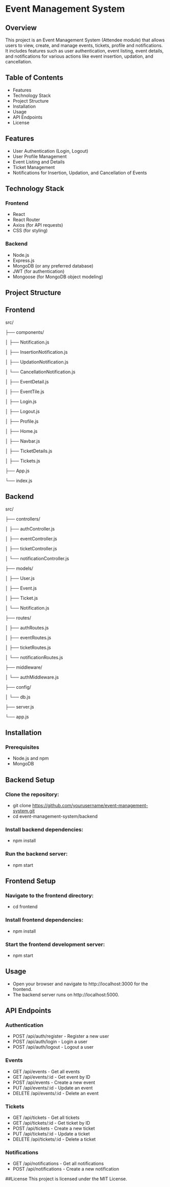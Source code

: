 # Event Management System
## Overview
This project is an Event Management System (Attendee module) that allows users to view, create, and manage events, tickets, profile and notifications. It includes features such as user authentication, event listing, event details, and notifications for various actions like event insertion, updation, and cancellation.

## Table of Contents
- Features
- Technology Stack
- Project Structure
- Installation
- Usage
- API Endpoints
- License

## Features
- User Authentication (Login, Logout)
- User Profile Management
- Event Listing and Details
- Ticket Management
- Notifications for Insertion, Updation, and Cancellation of Events

## Technology Stack
### Frontend
- React
- React Router
- Axios (for API requests)
- CSS (for styling)
### Backend
- Node.js
- Express.js
- MongoDB (or any preferred database)
- JWT (for authentication)
- Mongoose (for MongoDB object modeling)

## Project Structure
## Frontend

src/

├── components/

│     ├── Notification.js

│     ├── InsertionNotification.js

│     ├── UpdationNotification.js

│     └── CancellationNotification.js

│     ├── EventDetail.js

│     ├── EventTile.js

│     ├── Login.js

│     ├── Logout.js

│     ├── Profile.js

│     ├── Home.js

│     ├── Navbar.js

│     ├── TicketDetails.js

│     ├── Tickets.js

├── App.js

└── index.js

## Backend

src/

├── controllers/

│   ├── authController.js

│   ├── eventController.js

│   ├── ticketController.js

│   └── notificationController.js

├── models/

│   ├── User.js

│   ├── Event.js

│   ├── Ticket.js

│   └── Notification.js

├── routes/

│   ├── authRoutes.js

│   ├── eventRoutes.js

│   ├── ticketRoutes.js

│   └── notificationRoutes.js

├── middleware/

│   └── authMiddleware.js

├── config/

│   └── db.js

├── server.js

└── app.js

## Installation

### Prerequisites
- Node.js and npm
- MongoDB

## Backend Setup

### Clone the repository:

- git clone https://github.com/yourusername/event-management-system.git
- cd event-management-system/backend

### Install backend dependencies:

- npm install

### Run the backend server:

- npm start

## Frontend Setup
### Navigate to the frontend directory:

- cd frontend

### Install frontend dependencies:

- npm install

### Start the frontend development server:

- npm start

## Usage
- Open your browser and navigate to http://localhost:3000 for the frontend.
- The backend server runs on http://localhost:5000.

## API Endpoints
### Authentication
- POST /api/auth/register - Register a new user
- POST /api/auth/login - Login a user
- POST /api/auth/logout - Logout a user
### Events
- GET /api/events - Get all events
- GET /api/events/:id - Get event by ID
- POST /api/events - Create a new event
- PUT /api/events/:id - Update an event
- DELETE /api/events/:id - Delete an event
### Tickets
- GET /api/tickets - Get all tickets
- GET /api/tickets/:id - Get ticket by ID
- POST /api/tickets - Create a new ticket
- PUT /api/tickets/:id - Update a ticket
- DELETE /api/tickets/:id - Delete a ticket
### Notifications
- GET /api/notifications - Get all notifications
- POST /api/notifications - Create a new notification

##License
This project is licensed under the MIT License. 
